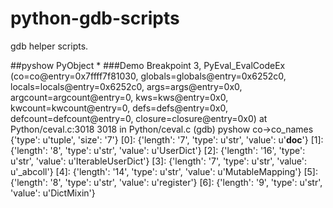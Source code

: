 python-gdb-scripts
==================
gdb helper scripts.

##pyshow PyObject *
###Demo
	Breakpoint 3, PyEval_EvalCodeEx (co=co@entry=0x7ffff7f81030, 
		globals=globals@entry=0x6252c0, locals=locals@entry=0x6252c0, 
		args=args@entry=0x0, argcount=argcount@entry=0, kws=kws@entry=0x0, 
		kwcount=kwcount@entry=0, defs=defs@entry=0x0, defcount=defcount@entry=0, 
		closure=closure@entry=0x0) at Python/ceval.c:3018
	3018	in Python/ceval.c
	(gdb) pyshow co->co_names
	{'type': u'tuple', 'size': '7'}
	[0]: {'length': '7', 'type': u'str', 'value': u'__doc__'}
	[1]: {'length': '8', 'type': u'str', 'value': u'UserDict'}
	[2]: {'length': '16', 'type': u'str', 'value': u'IterableUserDict'}
	[3]: {'length': '7', 'type': u'str', 'value': u'_abcoll'}
	[4]: {'length': '14', 'type': u'str', 'value': u'MutableMapping'}
	[5]: {'length': '8', 'type': u'str', 'value': u'register'}
	[6]: {'length': '9', 'type': u'str', 'value': u'DictMixin'}
